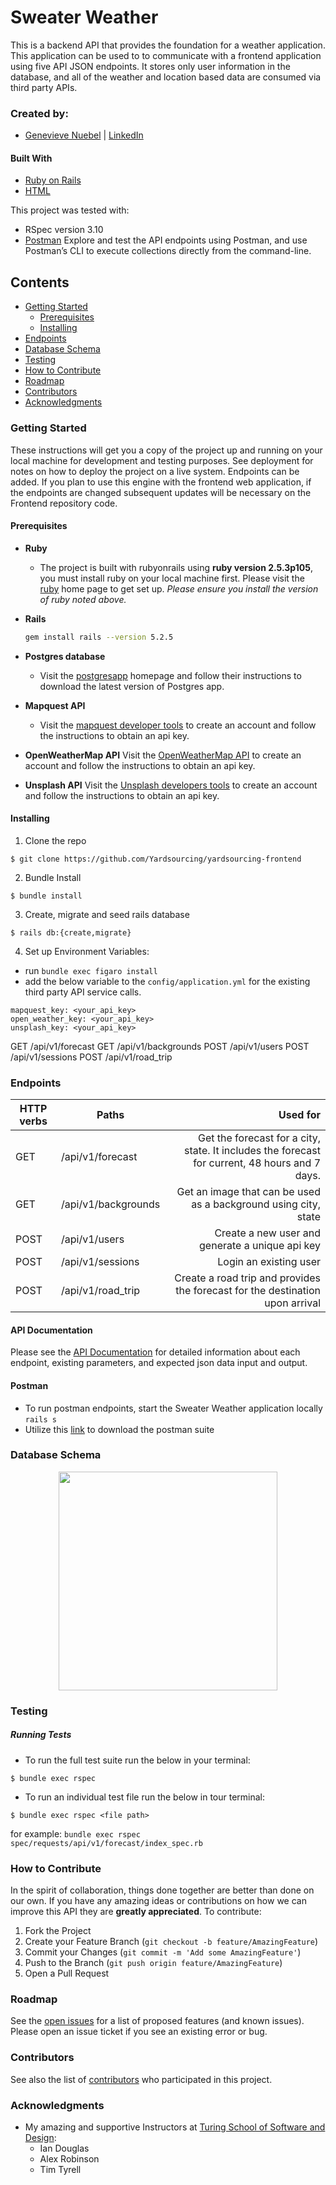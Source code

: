 # Sweater Weather

This is a backend API that provides the foundation for a weather application. This application can be used to to communicate with a frontend application using five API JSON endpoints. It stores only user information in the database, and all of the weather and location based data are consumed via third party APIs.

### Created by:
- [Genevieve Nuebel](https://github.com/Gvieve) | [LinkedIn](https://www.linkedin.com/in/genevieve-nuebel)

#### Built With
* [Ruby on Rails](https://rubyonrails.org)
* [HTML](https://html.com)

This project was tested with:
* RSpec version 3.10
* [Postman](https://www.postman.com/) Explore and test the API endpoints using Postman, and use Postman’s CLI to execute collections directly from the command-line.

## Contents
- [Getting Started](#getting-started)
  - [Prerequisites](#prerequisites)
  - [Installing](#installing)
- [Endpoints](#endpoints)   
- [Database Schema](#database-schema)  
- [Testing](#testing)
- [How to Contribute](#how-to-contribute)
- [Roadmap](#roadmap)
- [Contributors](#contributors)
- [Acknowledgments](#acknowledgments)

### Getting Started

These instructions will get you a copy of the project up and running on your local machine for development and testing purposes. See deployment for notes on how to deploy the project on a live system. Endpoints can be added. If you plan to use this engine with the frontend web application, if the endpoints are changed subsequent updates will be necessary on the Frontend repository code.

#### Prerequisites

* __Ruby__

  - The project is built with rubyonrails using __ruby version 2.5.3p105__, you must install ruby on your local machine first. Please visit the [ruby](https://www.ruby-lang.org/en/documentation/installation/) home page to get set up. _Please ensure you install the version of ruby noted above._

* __Rails__
  ```sh
  gem install rails --version 5.2.5
  ```

* __Postgres database__
  - Visit the [postgresapp](https://postgresapp.com/downloads.html) homepage and follow their instructions to download the latest version of Postgres app.

* __Mapquest API__
  - Visit the [mapquest developer tools](https://developer.mapquest.com/) to create an account and follow the instructions to obtain an api key.

* __OpenWeatherMap API__
  Visit the [OpenWeatherMap API](https://openweathermap.org/api) to create an account and follow the instructions to obtain an api key.

* __Unsplash API__
  Visit the [Unsplash developers tools](https://unsplash.com/developers) to create an account and follow the instructions to obtain an api key.

#### Installing

1. Clone the repo
  ```
  $ git clone https://github.com/Yardsourcing/yardsourcing-frontend
  ```

2. Bundle Install
  ```
  $ bundle install
  ```

3. Create, migrate and seed rails database
  ```
  $ rails db:{create,migrate}
  ```

4. Set up Environment Variables:
  - run `bundle exec figaro install`
  - add the below variable to the `config/application.yml` for the existing third party API service calls.
  ```
  mapquest_key: <your_api_key>
  open_weather_key: <your_api_key>
  unsplash_key: <your_api_key>
  ```
  GET /api/v1/forecast
  GET  /api/v1/backgrounds
  POST /api/v1/users
  POST /api/v1/sessions
  POST /api/v1/road_trip

### Endpoints
| HTTP verbs | Paths  | Used for |
| ---------- | ------ | --------:|
| GET | /api/v1/forecast | Get the forecast for a city, state. It includes the forecast for current, 48 hours and 7 days. |
| GET | /api/v1/backgrounds  | Get an image that can be used as a background using city, state |
| POST | /api/v1/users  | Create a new user and generate a unique api key |
| POST | /api/v1/sessions  | Login an existing user |
| POST | /api/v1/road_trip | Create a road trip and provides the forecast for the destination upon arrival|


#### API Documentation
Please see the [API Documentation](https://github.com/Yardsourcing/yardsourcing-engine/blob/main/APIContract.md) for detailed information about each endpoint, existing parameters, and expected json data input and output.

#### Postman
- To run postman endpoints, start the Sweater Weather application locally
    `rails s`
- Utilize this [link](https://www.getpostman.com/collections/de993f8fcc4c974d68a2) to download the postman suite

### Database Schema
<p style="text-align:center;"><img src="Schema_yardsourcing.png" height="350"></p>

### Testing
##### Running Tests
- To run the full test suite run the below in your terminal:
```
$ bundle exec rspec
```
- To run an individual test file run the below in tour terminal:
```
$ bundle exec rspec <file path>
```
for example: `bundle exec rspec spec/requests/api/v1/forecast/index_spec.rb`

### How to Contribute

In the spirit of collaboration, things done together are better than done on our own. If you have any amazing ideas or contributions on how we can improve this API they are **greatly appreciated**. To contribute:

  1. Fork the Project
  2. Create your Feature Branch (`git checkout -b feature/AmazingFeature`)
  3. Commit your Changes (`git commit -m 'Add some AmazingFeature'`)
  4. Push to the Branch (`git push origin feature/AmazingFeature`)
  5. Open a Pull Request

### Roadmap

See the [open issues](https://github.com/Gvieve/sweater-weather/issues) for a list of proposed features (and known issues). Please open an issue ticket if you see an existing error or bug.

### Contributors
  See also the list of
  [contributors](https://github.com/Gvieve/sweater-weather/graphs/contributors)
  who participated in this project.

### Acknowledgments
  - My amazing and supportive Instructors at [Turing School of Software and Design](https://turing.io/):
    * Ian Douglas
    * Alex Robinson
    * Tim Tyrell
